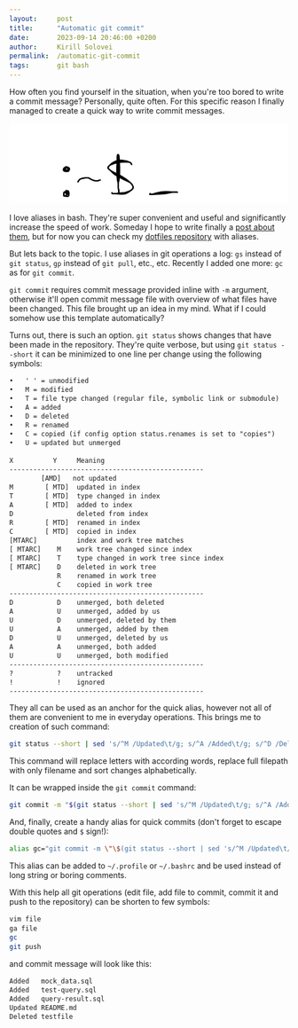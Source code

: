 ```yaml
---
layout:     post
title:      "Automatic git commit"
date:       2023-09-14 20:46:00 +0200
author:     Kirill Solovei
permalink:  /automatic-git-commit
tags:       git bash
---
```

How often you find yourself in the situation, when you're too bored to write a
commit message? Personally, quite often. For this specific reason I finally
managed to create a quick way to write commit messages.

<!--more-->

![Bash is cool](../assets/2023-09-14-quick-git-commit.webp)

I love aliases in bash. They're super convenient and useful and significantly
increase the speed of work. Someday I hope to write finally a
[post about them](./2023-11-27-bash-aliases.md), but for now you can check my
[dotfiles repository](https://github.com/hatedabamboo/dotfiles) with aliases.

But lets back to the topic. I use aliases in git operations a log: `gs` instead
of `git status`, `gp` instead of `git pull`, etc., etc. Recently I added one
more: `gc` as for `git commit`.

`git commit` requires commit message provided inline with `-m` argument,
otherwise it'll open commit message file with overview of what files have been
changed. This file brought up an idea in my mind. What if I could somehow use
this template automatically?

Turns out, there is such an option. `git status` shows changes that have been
made in the repository. They're quite verbose, but using `git status --short`
it can be minimized to one line per change using the following symbols:

```text
•   ' ' = unmodified
•   M = modified
•   T = file type changed (regular file, symbolic link or submodule)
•   A = added
•   D = deleted
•   R = renamed
•   C = copied (if config option status.renames is set to "copies")
•   U = updated but unmerged

X          Y     Meaning
-------------------------------------------------
        [AMD]   not updated
M        [ MTD]  updated in index
T        [ MTD]  type changed in index
A        [ MTD]  added to index
D                deleted from index
R        [ MTD]  renamed in index
C        [ MTD]  copied in index
[MTARC]          index and work tree matches
[ MTARC]    M    work tree changed since index
[ MTARC]    T    type changed in work tree since index
[ MTARC]    D    deleted in work tree
            R    renamed in work tree
            C    copied in work tree
-------------------------------------------------
D           D    unmerged, both deleted
A           U    unmerged, added by us
U           D    unmerged, deleted by them
U           A    unmerged, added by them
D           U    unmerged, deleted by us
A           A    unmerged, both added
U           U    unmerged, both modified
-------------------------------------------------
?           ?    untracked
!           !    ignored
-------------------------------------------------
```

They all can be used as an anchor for the quick alias, however not all of them
are convenient to me in everyday operations. This brings me to creation of such
command:

```bash
git status --short | sed 's/^M /Updated\t/g; s/^A /Added\t/g; s/^D /Deleted\t/g; s/ .*\// /g' | sort
```

This command will replace letters with according words, replace full filepath
with only filename and sort changes alphabetically.

It can be wrapped inside the `git commit` command:

```bash
git commit -m "$(git status --short | sed 's/^M /Updated\t/g; s/^A /Added\t/g; s/^D /Deleted\t/g; s/ .*\// /g' | sort)"
```

And, finally, create a handy alias for quick commits (don't forget to escape
double quotes and `$` sign!):

```bash
alias gc="git commit -m \"\$(git status --short | sed 's/^M /Updated\t/g; s/^A /Added\t/g; s/^D /Deleted\t/g; s/ .*\// /g' | sort)\""
```

This alias can be added to `~/.profile` or `~/.bashrc` and be used instead of
long string or boring comments.

With this help all git operations (edit file, add file to commit, commit
it and push to the repository) can be shorten to few symbols:

```bash
vim file
ga file
gc
git push
```

and commit message will look like this:

```text
Added   mock_data.sql
Added   test-query.sql
Added   query-result.sql
Updated README.md
Deleted testfile
```
